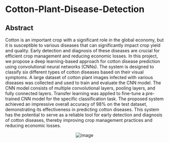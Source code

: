 # Cotton-Plant-Disease-Detection

## Abstract

Cotton is an important crop with a significant role in the global economy, but it is susceptible to various diseases that can significantly impact crop yield and quality. Early detection and diagnosis of these diseases are crucial for efficient crop management and reducing economic losses. In this project, we propose a deep learning-based approach for cotton disease prediction using convolutional neural networks (CNNs). The system is designed to classify six different types of cotton diseases based on their visual symptoms. A large dataset of cotton plant images infected with various diseases was collected and used to train and evaluate the CNN model. The CNN model consists of multiple convolutional layers, pooling layers, and fully connected layers. Transfer learning was applied to fine-tune a pre-trained CNN model for the specific classification task. The proposed system achieved an impressive overall accuracy of 98% on the test dataset, demonstrating its effectiveness in predicting cotton diseases. This system has the potential to serve as a reliable tool for early detection and diagnosis of cotton diseases, thereby improving crop management practices and reducing economic losses.



<div align="center">
  
![image](https://github.com/kunjankanani/Cotton_Plant_Disease_Detection/assets/115248453/f7df5d67-12c4-4540-a8c2-bb2ea835be5c)

</div>
